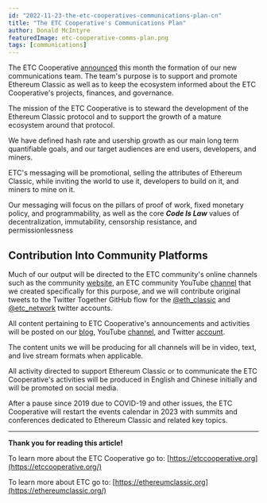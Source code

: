 ```yaml
---
id: "2022-11-23-the-etc-cooperatives-communications-plan-cn"
title: "The ETC Cooperative's Communications Plan"
author: Donald McIntyre
featuredImage: etc-cooperative-comms-plan.png
tags: [communications]
---
```


The ETC Cooperative [announced](https://etccooperative.org/posts/2022-11-15-announcing-the-new-etc-cooperative-communications-team-cn) this month the formation of our new communications team. The team's purpose is to support and promote Ethereum Classic as well as to keep the ecosystem informed about the ETC Cooperative's projects, finances, and governance. 

The mission of the ETC Cooperative is to steward the development of the Ethereum Classic protocol and to support the growth of a mature ecosystem around that protocol. 

We have defined hash rate and usership growth as our main long term quantifiable goals, and our target audiences are end users, developers, and miners.

ETC's messaging will be promotional, selling the attributes of Ethereum Classic, while inviting the world to use it, developers to build on it, and miners to mine on it.

Our messaging will focus on the pillars of proof of work, fixed monetary policy, and programmability, as well as the core ***Code Is Law*** values of decentralization, immutability, censorship resistance, and permissionlessness 

## Contribution Into Community Platforms

Much of our output will be directed to the ETC community's online channels such as the community [website](https://ethereumclassic.org/), an ETC community YouTube [channel](https://www.youtube.com/@ETCCooperative) that we created specifically for this purpose, and we will contribute original tweets to the Twitter Together GitHub flow for the [@eth_classic](https://github.com/ethereumclassic/tweets-eth_classic) and [@etc_network](https://github.com/ethereumclassic/tweets-etc_network) twitter accounts.

All content pertaining to ETC Cooperative's announcements and activities will be posted on our [blog](https://etccooperative.org/posts/page/1), YouTube [channel](https://www.youtube.com/@ETCCooperative), and Twitter [account](https://twitter.com/ETCCooperative).

The content units we will be producing for all channels will be in video, text, and live stream formats when applicable.

All activity directed to support Ethereum Classic or to communicate the ETC Cooperative's activities will be produced in English and Chinese initially and will be promoted on social media. 

After a pause since 2019 due to COVID-19 and other issues, the ETC Cooperative will restart the events calendar in 2023 with summits and conferences dedicated to Ethereum Classic and related key topics. 

---

**Thank you for reading this article!**

To learn more about the ETC Cooperative go to:  [https://etccooperative.org](https://etccooperative.org/)

To learn more about ETC go to:  [https://ethereumclassic.org](https://ethereumclassic.org/)
